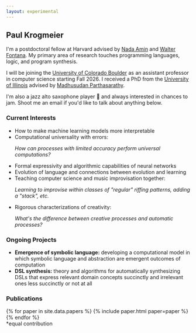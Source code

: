 ```yaml
---
layout: experimental
---
```


## Paul Krogmeier

I'm a postdoctoral fellow at Harvard advised by [Nada Amin][nada] and
[Walter Fontana][walter]. My primary area of research touches
programming languages, logic, and program synthesis.

<!-- Currently we are exploring ... evolutionary algorithms -->
<!-- program synthesis. -->

I will be joining the [University of Colorado Boulder][cu] as an
assistant professor in computer science starting Fall 2026. I received
a PhD from the [University of Illinois][uiuc] advised by [Madhusudan
Parthasarathy][madhu].

I'm also a jazz alto saxophone player 🎷 and always interested in
chances to jam. Shoot me an email if you'd like to talk about anything
below.

<!-- I will be an Assistant Professor in Computer Science at the -->
<!-- [University of Colorado Boulder][cu] starting Fall of 2026.  -->

<!-- <h3 id="job">I will be joining the University of Colorado Boulder as -->
<!-- an Assistant Professor in Computer Science starting Fall -->
<!-- of 2026. </h3> -->

### Current Interests

<section id="interests">
<ul class="custom-list">
<!-- <li>Bridges between natural language and formal computer language</li> -->
<li>How to make machine learning models more interpretable </li>
<!-- <li>Data-driven, automated construction of DSLs</li> -->
<!-- <li>Data-driven techniques for making conjectures in math and science</li> -->
<li>Computational universality with errors:
<p class="subtext"><i>How can processes with limited accuracy perform universal computations?</i></p>
</li>
<li>Formal expressivity and algorithmic capabilities of neural
networks</li>
<li>Evolution of language and connections between evolution and learning</li>
<!-- <li>Human-computer collaborative music improvisation</li> -->
<li>Teaching computer science and music improvisation together:
<p class="subtext"><i>Learning to improvise within classes of
"regular" riffing patterns, adding a "stack", etc. </i></p>
</li>
<li>Rigorous characterizations of creativity:
<p class="subtext"><i>What's the difference between creative processes and automatic processes?</i></p>
</li>
</ul>
</section>

### Ongoing Projects

<section id="projects">
<ul class="custom-list">

<li><b>Emergence of symbolic language:</b> developing a computational
model in which symbolic language and abstraction are emergent outcomes
of computation</li>

<li><b>DSL synthesis:</b> theory and algorithms for
automatically synthesizing DSLs that
express relevant domain concepts succinctly and irrelevant ones less
succinctly or not at all  </li>


<!-- <li><b>Example-driven geometry proofs</b>: using small diagrams to guide -->
<!-- auxiliary constructions in geometry proofs </li> -->

</ul>
</section>

[nada]: https://namin.seas.harvard.edu/
[walter]: https://www.walterfontana.zone/
[cu]: https://www.colorado.edu/cs/
[uiuc]: https://illinois.edu/
[cs]: https://cs.illinois.edu/
[madhu]: https://madhu.cs.illinois.edu/

### Publications

<section id="papers">
{% for paper in site.data.papers %}
{% include paper.html paper=paper %}
{% endfor %}

<br>
*equal contribution
</section>
